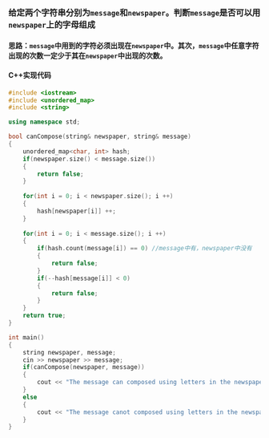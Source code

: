 ### 给定两个字符串分别为```message```和```newspaper```。判断```message```是否可以用```newspaper```上的字母组成

#### 思路：```message```中用到的字符必须出现在```newspaper```中。其次，```message```中任意字符出现的次数一定少于其在```newspaper```中出现的次数。

#### C++实现代码

```c++
#include <iostream>
#include <unordered_map> 
#include <string>

using namespace std;

bool canCompose(string& newspaper, string& message)
{
    unordered_map<char, int> hash;
    if(newspaper.size() < message.size())
    {
        return false;
    }
    
    for(int i = 0; i < newspaper.size(); i ++)
    {
        hash[newspaper[i]] ++;
    }
    
    for(int i = 0; i < message.size(); i ++)
    {
        if(hash.count(message[i]) == 0)	//message中有，newspaper中没有
        {
            return false;
        }
        if(--hash[message[i]] < 0)
        {
            return false;
        }
    }
    return true;
}

int main()
{
    string newspaper, message;
    cin >> newspaper >> message;
    if(canCompose(newspaper, message))
    {
        cout << "The message can composed using letters in the newspaper." << endl;
    }
    else
    {
        cout << "The message canot composed using letters in the newspaper." << endl;
    }
}
```



